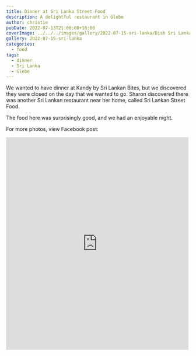 ```yaml
---
title: Dinner at Sri Lanka Street Food
description: A delightful restaurant in Glebe
author: christie
pubDate: 2022-07-13T21:00:00+10:00
coverImage: ../../../images/gallery/2022-07-15-sri-lanka/Dish Sri Lanka Street Food.jpeg
gallery: 2022-07-15-sri-lanka
categories:
  - food
tags:
  - dinner
  - Sri Lanka
  - Glebe
---
```


We wanted to have dinner at Kandy by Sri Lankan Bites, but we discovered they
were closed on the day that we wanted to go. Sharon discovered there was
another Sri Lankan restaurant near her home, called Sri Lankan Street Food.

The food here was surprisingly good, and we had an enjoyable night.

For more photos, view Facebook post:

<iframe src="https://www.facebook.com/plugins/post.php?href=https%3A%2F%2Fwww.facebook.com%2Fchris1.tham%2Fposts%2Fpfbid02CoKx9HsRKmq2yjSJYi6ALbfwkQBZaEWGyybbVG4LjVK5mLk9txYVBh1QM3TAftbXl&show_text=true&width=500" width="500" height="582" style="border:none;overflow:hidden" scrolling="no" frameborder="0" allowfullscreen="true" allow="autoplay; clipboard-write; encrypted-media; picture-in-picture; web-share"></iframe>
